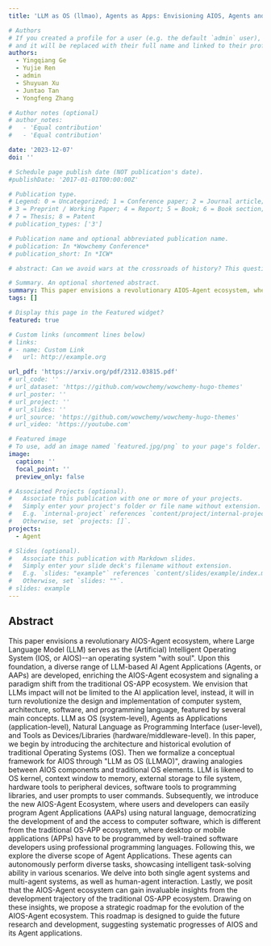 ```yaml
---
title: 'LLM as OS (llmao), Agents as Apps: Envisioning AIOS, Agents and the AIOS-Agent Ecosystem'

# Authors
# If you created a profile for a user (e.g. the default `admin` user), write the username (folder name) here
# and it will be replaced with their full name and linked to their profile.
authors:
  - Yingqiang Ge
  - Yujie Ren
  - admin
  - Shuyuan Xu
  - Juntao Tan
  - Yongfeng Zhang

# Author notes (optional)
# author_notes:
#   - 'Equal contribution'
#   - 'Equal contribution'

date: '2023-12-07'
doi: ''

# Schedule page publish date (NOT publication's date).
#publishDate: '2017-01-01T00:00:00Z'

# Publication type.
# Legend: 0 = Uncategorized; 1 = Conference paper; 2 = Journal article;
# 3 = Preprint / Working Paper; 4 = Report; 5 = Book; 6 = Book section;
# 7 = Thesis; 8 = Patent
# publication_types: ['3']

# Publication name and optional abbreviated publication name.
# publication: In *Wowchemy Conference*
# publication_short: In *ICW*

# abstract: Can we avoid wars at the crossroads of history? This question has been pursued by individuals, scholars, policymakers, and organizations throughout human history. In this research, we attempt to answer the question based on the recent advances of Artificial Intelligence (AI) and Large Language Models (LLMs). We propose \textbf{WarAgent}, an LLM-powered multi-agent AI system, to simulate the participating countries, their decisions, and the consequences, in historical international conflicts, including the World War I (WWI), the World War II (WWII), and the Warring States Period (WSP) in Ancient China. By evaluating the simulation effectiveness, we examine the advancements and limitations of cutting-edge AI systems' abilities in studying complex collective human behaviors such as international conflicts under diverse settings. In these simulations, the emergent interactions among agents also offer a novel perspective for examining the triggers and conditions that lead to war. Our findings offer data-driven and AI-augmented insights that can redefine how we approach conflict resolution and peacekeeping strategies. The implications stretch beyond historical analysis, offering a blueprint for using AI to understand human history and possibly prevent future international conflicts. Code and data are available at [this url](https://github.com/agiresearch/WarAgent). 

# Summary. An optional shortened abstract.
summary: This paper envisions a revolutionary AIOS-Agent ecosystem, where Large Language Model (LLM) serves as the (Artificial) Intelligent Operating System (IOS, or AIOS)--an operating system "with soul". Upon this foundation, a diverse range of LLM-based AI Agent Applications (Agents, or AAPs) are developed, enriching the AIOS-Agent ecosystem and signaling a paradigm shift from the traditional OS-APP ecosystem. We envision that LLMs impact will not be limited to the AI application level, instead, it will in turn revolutionize the design and implementation of computer system, architecture, software, and programming language, featured by several main concepts. LLM as OS (system-level), Agents as Applications (application-level), Natural Language as Programming Interface (user-level), and Tools as Devices/Libraries (hardware/middleware-level). In this paper, we begin by introducing the architecture and historical evolution of traditional Operating Systems (OS). Then we formalize a conceptual framework for AIOS through "LLM as OS (LLMAO)", drawing analogies between AIOS components and traditional OS elements. LLM is likened to OS kernel, context window to memory, external storage to file system, hardware tools to peripheral devices, software tools to programming libraries, and user prompts to user commands. Subsequently, we introduce the new AIOS-Agent Ecosystem, where users and developers can easily program Agent Applications (AAPs) using natural language, democratizing the development of and the access to computer software, which is different from the traditional OS-APP ecosystem, where desktop or mobile applications (APPs) have to be programmed by well-trained software developers using professional programming languages. Following this, we explore the diverse scope of Agent Applications. These agents can autonomously perform diverse tasks, showcasing intelligent task-solving ability in various scenarios. We delve into both single agent systems and multi-agent systems, as well as human-agent interaction. Lastly, we posit that the AIOS-Agent ecosystem can gain invaluable insights from the development trajectory of the traditional OS-APP ecosystem. Drawing on these insights, we propose a strategic roadmap for the evolution of the AIOS-Agent ecosystem. This roadmap is designed to guide the future research and development, suggesting systematic progresses of AIOS and its Agent applications.
tags: []

# Display this page in the Featured widget?
featured: true

# Custom links (uncomment lines below)
# links:
# - name: Custom Link
#   url: http://example.org

url_pdf: 'https://arxiv.org/pdf/2312.03815.pdf'
# url_code: ''
# url_dataset: 'https://github.com/wowchemy/wowchemy-hugo-themes'
# url_poster: ''
# url_project: ''
# url_slides: ''
# url_source: 'https://github.com/wowchemy/wowchemy-hugo-themes'
# url_video: 'https://youtube.com'

# Featured image
# To use, add an image named `featured.jpg/png` to your page's folder.
image:
  caption: ''
  focal_point: ''
  preview_only: false

# Associated Projects (optional).
#   Associate this publication with one or more of your projects.
#   Simply enter your project's folder or file name without extension.
#   E.g. `internal-project` references `content/project/internal-project/index.md`.
#   Otherwise, set `projects: []`.
projects:
  - Agent

# Slides (optional).
#   Associate this publication with Markdown slides.
#   Simply enter your slide deck's filename without extension.
#   E.g. `slides: "example"` references `content/slides/example/index.md`.
#   Otherwise, set `slides: ""`.
# slides: example
---
```


<!-- {{% callout note %}}
Click the _Cite_ button above to demo the feature to enable visitors to import publication metadata into their reference management software.
{{% /callout %}}

{{% callout note %}}
Create your slides in Markdown - click the _Slides_ button to check out the example.
{{% /callout %}} -->

## Abstract
This paper envisions a revolutionary AIOS-Agent ecosystem, where Large Language Model (LLM) serves as the (Artificial) Intelligent Operating System (IOS, or AIOS)--an operating system "with soul". Upon this foundation, a diverse range of LLM-based AI Agent Applications (Agents, or AAPs) are developed, enriching the AIOS-Agent ecosystem and signaling a paradigm shift from the traditional OS-APP ecosystem. We envision that LLMs impact will not be limited to the AI application level, instead, it will in turn revolutionize the design and implementation of computer system, architecture, software, and programming language, featured by several main concepts. LLM as OS (system-level), Agents as Applications (application-level), Natural Language as Programming Interface (user-level), and Tools as Devices/Libraries (hardware/middleware-level). In this paper, we begin by introducing the architecture and historical evolution of traditional Operating Systems (OS). Then we formalize a conceptual framework for AIOS through "LLM as OS (LLMAO)", drawing analogies between AIOS components and traditional OS elements. LLM is likened to OS kernel, context window to memory, external storage to file system, hardware tools to peripheral devices, software tools to programming libraries, and user prompts to user commands. Subsequently, we introduce the new AIOS-Agent Ecosystem, where users and developers can easily program Agent Applications (AAPs) using natural language, democratizing the development of and the access to computer software, which is different from the traditional OS-APP ecosystem, where desktop or mobile applications (APPs) have to be programmed by well-trained software developers using professional programming languages. Following this, we explore the diverse scope of Agent Applications. These agents can autonomously perform diverse tasks, showcasing intelligent task-solving ability in various scenarios. We delve into both single agent systems and multi-agent systems, as well as human-agent interaction. Lastly, we posit that the AIOS-Agent ecosystem can gain invaluable insights from the development trajectory of the traditional OS-APP ecosystem. Drawing on these insights, we propose a strategic roadmap for the evolution of the AIOS-Agent ecosystem. This roadmap is designed to guide the future research and development, suggesting systematic progresses of AIOS and its Agent applications.